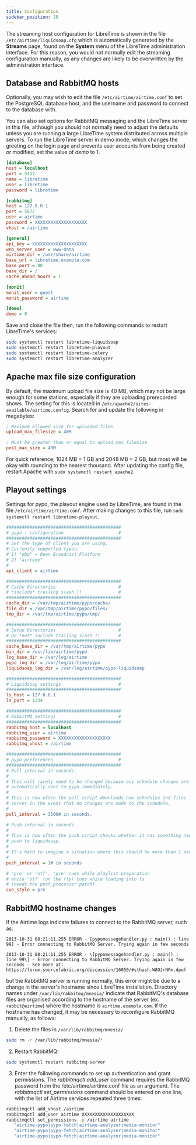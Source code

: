```yaml
---
title: Configuration
sidebar_position: 20
---
```


The streaming host configuration for LibreTime is shown in the file `/etc/airtime/liquidsoap.cfg` which is automatically generated by the **Streams** page, found on the **System** menu of the LibreTime administration interface. For this reason, you would not normally edit the streaming configuration manually, as any changes are likely to be overwritten by the administration interface.

## Database and RabbitMQ hosts

Optionally, you may wish to edit the file `/etc/airtime/airtime.conf` to set the PostgreSQL database host, and the username and password to connect to the database with.

You can also set options for RabbitMQ messaging and the LibreTime server in this file, although you should not normally need to adjust the defaults unless you are running a large LibreTime system distributed across multiple servers. To run the LibreTime server in demo mode, which changes the greeting on the login page and prevents user accounts from being created or modified, set the value of _demo_ to 1.

```ini title="/etc/airtime/airtime.conf"
[database]
host = localhost
port = 5432
name = libretime
user = libretime
password = libretime

[rabbitmq]
host = 127.0.0.1
port = 5672
user = airtime
password = XXXXXXXXXXXXXXXXXXXX
vhost = /airtime

[general]
api_key = XXXXXXXXXXXXXXXXXXXXX
web_server_user = www-data
airtime_dir = /usr/share/airtime
base_url = libretime.example.com
base_port = 80
base_dir = /
cache_ahead_hours = 1

[monit]
monit_user = guest
monit_password = airtime

[demo]
demo = 0
```

Save and close the file then, run the following commands to restart LibreTime's services:

```bash
sudo systemctl restart libretime-liquidsoap
sudo systemctl restart libretime-playout
sudo systemctl restart libretime-celery
sudo systemctl restart libretime-analyzer
```

## Apache max file size configuration

By default, the maximum upload file size is 40 MB, which may not be large enough for some stations, especially if they are uploading prerecorded shows. The setting for this is located in `/etc/apache2/sites-available/airtime.config`. Search for and update the following in megabytes:

```ini
; Maximum allowed size for uploaded files.
upload_max_filesize = 40M

; Must be greater than or equal to upload_max_filesize
post_max_size = 40M
```

For quick reference, 1024 MB = 1 GB and 2048 MB = 2 GB, but most will be okay with rounding to the nearest thousand. After updating the config file, restart Apache with `sudo systemctl restart apache2`.

## Playout settings

Settings for pypo, the playout engine used by LibreTime, are found in the file `/etc/airtime/airtime.conf`. After making changes to this file, run `sudo systemctl restart libretime-playout`.

```ini
############################################
# pypo - configuration                     #
############################################
# Set the type of client you are using.
# Currently supported types:
# 1) "obp" = Open Broadcast Platform
# 2) "airtime"
#
api_client = airtime

############################################
# Cache Directories                        #
# *include* trailing slash !!              #
############################################
cache_dir = /var/tmp/airtime/pypo/cache/
file_dir = /var/tmp/airtime/pypo/files/
tmp_dir = /var/tmp/airtime/pypo/tmp/

############################################
# Setup Directories                        #
# Do *not* include trailing slash !!       #
############################################
cache_base_dir = /var/tmp/airtime/pypo
bin_dir = /usr/lib/airtime/pypo
log_base_dir = /var/log/airtime
pypo_log_dir = /var/log/airtime/pypo
liquidsoap_log_dir = /var/log/airtime/pypo-liquidsoap

############################################
# Liquidsoap settings                      #
############################################
ls_host = 127.0.0.1
ls_port = 1234

############################################
# RabbitMQ settings                        #
############################################
rabbitmq_host = localhost
rabbitmq_user = airtime
rabbitmq_password = XXXXXXXXXXXXXXXXXXXX
rabbitmq_vhost = /airtime

############################################
# pypo preferences                         #
############################################
# Poll interval in seconds.
#
# This will rarely need to be changed because any schedule changes are
# automatically sent to pypo immediately.
#
# This is how often the poll script downloads new schedules and files from the
# server in the event that no changes are made to the schedule.
#
poll_interval = 3600# in seconds.

# Push interval in seconds.
#
# This is how often the push script checks whether it has something new to
# push to liquidsoap.
#
# It's hard to imagine a situation where this should be more than 1 second.
#
push_interval = 1# in seconds

# 'pre' or 'otf'. 'pre' cues while playlist preparation
# while 'otf' (on the fly) cues while loading into ls
# (needs the post_processor patch)
cue_style = pre
```

## RabbitMQ hostname changes

If the Airtime logs indicate failures to connect to the RabbitMQ server, such as:

```
2013-10-31 08:21:11,255 ERROR - [pypomessagehandler.py : main() : line
99] - Error connecting to RabbitMQ Server. Trying again in few seconds

2013-10-31 08:21:11,255 ERROR - \[pypomessagehandler.py : main() : line 99\] - Error connecting to RabbitMQ Server. Trying again in few seconds - See more at: https://forum.sourcefabric.org/discussion/16050/#sthash.W8OJrNFm.dpuf
```

but the RabbitMQ server is running normally, this error might be due to a change in the server's hostname since LibreTime installation. Directory names under `/var/lib/rabbitmq/mnesia/` indicate that RabbitMQ's database files are organised according to the hostname of the server (ex. `rabbit@airtime`) where the hostname is `airtime.example.com`. If the hostname has changed, it may be necessary to reconfigure RabbitMQ manually, as follows:

1. Delete the files in `/var/lib/rabbitmq/mnesia/`

```bash
sudo rm -r /var/lib/rabbitmq/mnesia/*
```

2. Restart RabbitMQ:

```bash
sudo systemctl restart rabbitmq-server
```

3. Enter the following commands to set up authentication and grant permissions. The _rabbitmqctl add_user_ command requires the RabbitMQ password from the /etc/airtime/airtime.conf file as an argument. The _rabbitmqctl set_permissions_ command should be entered on one line, with the list of Airtime services repeated three times:

```bash
rabbitmqctl add_vhost /airtime
rabbitmqctl add_user airtime XXXXXXXXXXXXXXXXXXXX
rabbitmqctl set_permissions -p /airtime airtime
   "airtime-pypo|pypo-fetch|airtime-analyzer|media-monitor"
   "airtime-pypo|pypo-fetch|airtime-analyzer|media-monitor"
   "airtime-pypo|pypo-fetch|airtime-analyzer|media-monitor"
```
